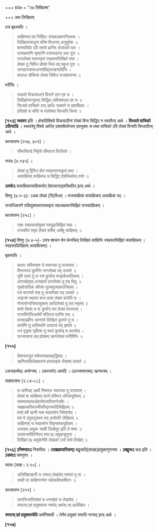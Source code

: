 +++
title = "२७ लिखितम्"

+++
अथ लिखितम्

तत्र बृहस्पतिः ।

> साक्षिणाम् एष निर्दिष्टः संख्यालक्षणनिश्चयः ।  
> लिखितस्याधुना वच्मि विधानम् अनुपूर्वशः ॥  
> षाण्मासिके ऽपि समये भ्रान्तिः संजायते यतः ।  
> धात्राक्षराणि सृष्टानि पत्रारूढान्य् अतः पुरा ॥  
> राजलेख्यं स्थानकृतं स्वहस्तलिखितं तथा ।  
> लेख्यं तु त्रिविधं प्रोक्तं भिन्नं तद् बहुधा पुनः ॥  
> भागदानक्रयाधानसंविद्दासऋणादिभिः ।  
> सप्तधा लौकिकं लेख्यं त्रिविधं राजशासनम् ॥

मरीचिः ।

> स्थावरे विक्रयाधाने विभागे दान एव च ।  
> लिखितेनाप्नुयात् सिद्धिम् अविसंवादम् एव च ॥  
> सिध्यते वाचिको ऽप्य् आधिः स्थावरे च दशाब्दिकः ।  
> प्रतिग्रहे च क्रीते च नालेख्या सिध्यति क्रिया ॥

**[१५३]** **स्थावर** इति । क्षेत्रादिविषये विक्रयादीनां लेख्यं विना सिद्धिर् न भवतीत्य् अर्थः । **सिध्यते वाचिको ऽपीत्याडि** । स्थावरेषु विषये आधिर् दशवर्षपर्यन्तम् उपभुक्तः स तथा वाचिको ऽपि लेख्यं विनापि सिध्यतीत्य् अर्थः ।

कात्यायनः [२५७, ३०१] ।

> सीमाविवादे निर्वृत्ते सीमापत्रं विधीयते ।

नारदः [४.१३५] ।

> लेख्यं तु द्विविधं ज्ञेयं स्वहस्तान्यकृतं तथा ।  
> असाक्षिमत् साक्षिमच् च सिद्धिर् देशस्थितेस् तयोः ॥

**ऽतयोःऽ** ससाक्षिकासाक्षिकयोर् देशाचाराद्यवस्थितिर् इत्य् अर्थः ।

विष्णुः [७.१–३]- ऽअथ लेख्यं [त्रि]विधम् । राजसाक्षिकं ससाक्षिकम् असाक्षिकं चऽ ।

राजाधिकरणे तन्नियुक्तकायस्थकृतं तदध्यक्षकरचिह्नितं राजसाक्षिकम् ।

कात्यायनः [२५८] ।

> राज्ञः स्वहस्तसंयुक्तं स्वमुद्राचिह्नितं तथा ।  
> राजकीयं स्मृतं लेख्यं सर्वेष्व् अर्थेषु साक्षिमत् ॥

**[१५४]** विष्णुः [७.४–५]- ऽयत्र क्वचन येन केनचिल् लिखितं साक्षिभिः स्वहस्तचिह्नितं ससाक्षिकम् । स्वहस्तलिखितम् असाक्षिकम्ऽ ।

बृहस्पतिः ।

> भ्रातरः संविभक्ता ये स्वरुच्या तु परस्परम् ।  
> विभागपत्रं कुर्वन्ति भागलेख्यं तद् उच्यते ॥  
> भूमिं दत्वा तु यः पत्रं कुर्याच् चन्द्रार्ककालिकम् ।  
> अनाच्छेद्यम् अनाहार्यं दानलेख्यं तु तद् विदुः ॥  
> गृहक्षेत्रादिकं क्रीत्वा तुल्यमूल्याक्षरान्वितम् ।  
> पत्रं कारयते यस् तु क्रयलेख्यं तद् उच्यते ॥  
> जङ्गमं स्थावरं बन्धं दत्वा लेख्यं करोति यः ।  
> गोप्यभोग्यक्रियायुक्तम् आधिलेख्यं तु तत् स्मृतम् ॥  
> ग्रामो देशश् च यः कुर्यान् मतं लेख्यं परस्परम् ।  
> राजाविरोधिधर्मार्थे संधिपत्रं वदन्ति तत् ॥  
> वस्त्रान्नहीनः कान्तारे लिखितं कुरुते तु यः ।  
> कर्माणि तु करिष्यामि दासपत्रं तद् इष्यते ॥  
> धनं वृद्ध्या गृहीत्वा तु स्वयं कुर्याच् च कारयेत् ।  
> उज्जामपत्रं तत् प्रोक्तम् ऋणलेख्यं मनीषिभिः ॥

**[१५५]**  
> देशाचारयुतं वर्षमासपक्षाहवृद्धिमत् ।  
> ऋणिसाक्षिलेखकानां हस्ताङ्कं लेख्यम् उच्यते ॥

ऽअनाहार्यम्ऽ अभोग्यम् । ऽकान्तारेऽ आपदि । ऽउज्जामपत्रम्ऽ ऋणपत्रम् ।

याज्ञवल्क्यः [२.८४–८८] ।

> यः कश्चिद् अर्थो निष्णातः स्वरुच्या तु परस्परम् ।  
> लेख्यं वा साक्षिमत् कार्यं तस्मिन् धनिकपूर्वकम् ॥  
> समामासतदर्धाहर्नामजातिसगोत्रकैः ।  
> सब्रह्मचारिकात्मीयपितृनामादिचिह्नितम् ॥  
> मासे वर्षे ऋणी नाम स्वहस्तेन निवेशयेत् ।  
> मतं मे ऽमुकपुत्रस्य यद् अत्रोपरि लेखितम् ॥  
> साक्षिणश् च स्वहस्तेन पितृनामकपूर्वकम् ।  
> अत्राहम् अमुकः साक्षी लिखेयुर् इति ते समाः ॥  
> उभयाभ्यर्थितेनैतन् मया ह्य् अमुकसूनुना ।  
> लिखितं ह्य् अमुकेनेति लेखको ऽन्ते ततो लिखेत् ॥

**[१५६]** **ऽनिष्णातःऽ** निरूपितः । **ऽसब्रह्मचारिकम्ऽ** बह्वृचादि[शाखा]प्रयुक्तगुणनाम । **ऽबह्वृचःऽ** कठ इति । **ऽसमाःऽ** समगुणाः ।

व्यासः [याज्ञ। २.९०] ।

> अलिपिज्ञऋणी यः स्याल् लेखयेत् स्वमतं तु सः ।  
> साक्षी वा साक्षिणान्येन सर्वसाक्षिसमीपगः ॥

कात्यायनः [२५१] ।

> उत्पत्तिजातिसंज्ञां च धनसंज्ञां च लेखयेत् ।  
> स्मरत्य् एवं प्रयुक्तस्य नश्येद् अर्थस् त्व् अलेखितः ।

**स्मरत्य् एवं प्रयुक्तस्येति** कर्मणिषष्ठी । तेनैवं प्रयुक्तं स्मरति नान्यद् इत्य् अर्थः ।

**[१५७]**
